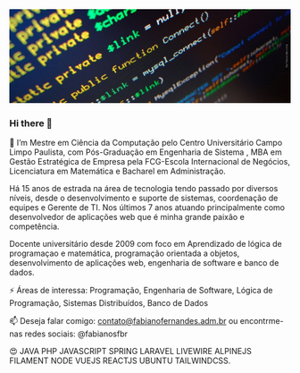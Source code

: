 


<img src="https://raw.githubusercontent.com/fabianosfbr/fabianosfbr/main/header.jpg"/>


### Hi there 👋


🔭 I’m Mestre em Ciência da Computação pelo Centro Universitário Campo Limpo Paulista, com Pós-Graduação em Engenharia de Sistema , MBA em Gestão Estratégica de Empresa pela FCG-Escola Internacional de Negócios, Licenciatura em Matemática e Bacharel em Administração. 

Há 15 anos de estrada na área de tecnologia tendo passado por diversos níveis, desde o desenvolvimento e suporte de sistemas, coordenação de equipes e Gerente de TI. Nos últimos 7 anos atuando principalmente como desenvolvedor de aplicações web que é minha grande paixão e competência. 

Docente universitário desde 2009 com foco em Aprendizado de lógica de programaçao e matemática, programação orientada a objetos, desenvolvimento de aplicações web, engenharia de software e banco de dados.

⚡ Áreas de interessa: Programação, Engenharia de Software, Lógica de Programação, Sistemas Distribuídos, Banco de Dados

📫 Deseja falar comigo: contato@fabianofernandes.adm.br ou encontrme-nas redes sociais: @fabianosfbr


😍 JAVA PHP JAVASCRIPT SPRING LARAVEL LIVEWIRE ALPINEJS FILAMENT NODE VUEJS REACTJS UBUNTU TAILWINDCSS.


<!--
**fabianosfbr/fabianosfbr** is a ✨ _special_ ✨ repository because its `README.md` (this file) appears on your GitHub profile.

Here are some ideas to get you started:

- 🔭 I’m currently working on ...
- 🌱 I’m currently learning ...
- 👯 I’m looking to collaborate on ...
- 🤔 I’m looking for help with ...
- 💬 Ask me about ...
- 📫 How to reach me: ...
- 😄 Pronouns: ...
- ⚡ Fun fact: ...
-->



